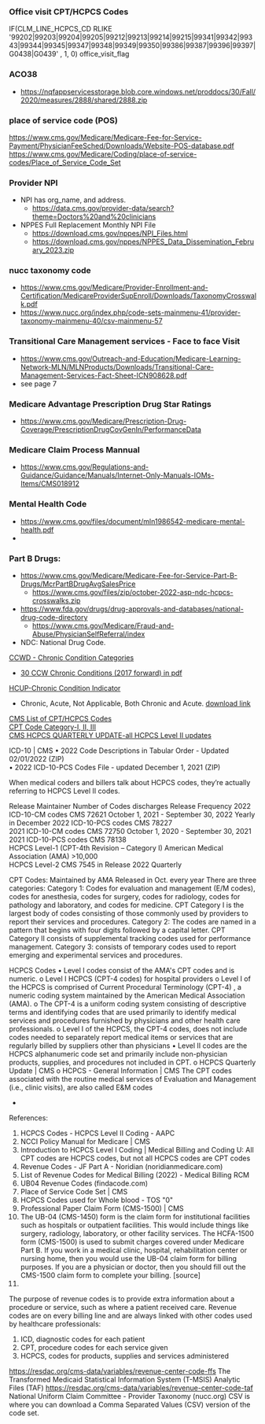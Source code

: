 ### Office visit CPT/HCPCS Codes  
  IF(CLM_LINE_HCPCS_CD 
         RLIKE '99202|99203|99204|99205|99212|99213|99214|99215|99341|99342|99343|99344|99345|99347|99348|99349|99350|99386|99387|99396|99397|G0438|G0439'
         , 1, 0) office_visit_flag

### ACO38  
- https://nqfappservicesstorage.blob.core.windows.net/proddocs/30/Fall/2020/measures/2888/shared/2888.zip
### place of service code (POS)
https://www.cms.gov/Medicare/Medicare-Fee-for-Service-Payment/PhysicianFeeSched/Downloads/Website-POS-database.pdf  
https://www.cms.gov/Medicare/Coding/place-of-service-codes/Place_of_Service_Code_Set  

### Provider NPI    
- NPI has org_name, and address.     
	- https://data.cms.gov/provider-data/search?theme=Doctors%20and%20clinicians    
- NPPES Full Replacement Monthly NPI File    
	- https://download.cms.gov/nppes/NPI_Files.html      
	- https://download.cms.gov/nppes/NPPES_Data_Dissemination_February_2023.zip      

### nucc taxonomy code 
- https://www.cms.gov/Medicare/Provider-Enrollment-and-Certification/MedicareProviderSupEnroll/Downloads/TaxonomyCrosswalk.pdf  
- https://www.nucc.org/index.php/code-sets-mainmenu-41/provider-taxonomy-mainmenu-40/csv-mainmenu-57  

###  Transitional Care Management services - Face to face Visit  
- https://www.cms.gov/Outreach-and-Education/Medicare-Learning-Network-MLN/MLNProducts/Downloads/Transitional-Care-Management-Services-Fact-Sheet-ICN908628.pdf
- see page 7 

### Medicare Advantage Prescription Drug Star Ratings
- https://www.cms.gov/Medicare/Prescription-Drug-Coverage/PrescriptionDrugCovGenIn/PerformanceData

### Medicare Claim Process Mannual    
- https://www.cms.gov/Regulations-and-Guidance/Guidance/Manuals/Internet-Only-Manuals-IOMs-Items/CMS018912

### Mental Health Code
- https://www.cms.gov/files/document/mln1986542-medicare-mental-health.pdf
- 
###  Part B Drugs:   
- https://www.cms.gov/Medicare/Medicare-Fee-for-Service-Part-B-Drugs/McrPartBDrugAvgSalesPrice  
	- https://www.cms.gov/files/zip/october-2022-asp-ndc-hcpcs-crosswalks.zip 
- https://www.fda.gov/drugs/drug-approvals-and-databases/national-drug-code-directory  
	- https://www.cms.gov/Medicare/Fraud-and-Abuse/PhysicianSelfReferral/index  
- NDC: National Drug Code. 

[CCWD - Chronic Condition Categories](https://www2.ccwdata.org/web/guest/condition-categories-chronic)    
- [30 CCW Chronic Conditions (2017 forward) in pdf](https://www2.ccwdata.org/documents/10280/19139421/chr-chronic-condition-algorithms.pdf)

[HCUP-Chronic Condition Indicator](https://www.hcup-us.ahrq.gov/toolssoftware/chronic_icd10/chronic_icd10.jsp#download)  
- Chronic, Acute, Not Applicable, Both Chronic and Acute. [download link](https://www.hcup-us.ahrq.gov/toolssoftware/chronic_icd10/CCI-ICD10CM-v2021-1.zip)  

[CMS List of CPT/HCPCS Codes](https://www.cms.gov/Medicare/Fraud-and-Abuse/PhysicianSelfReferral?msclkid=915e55c3d13011ecb39f45d53e297bbe)  
[CPT Code Category-I, II, III ](https://en.wikipedia.org/wiki/Current_Procedural_Terminology)  
[CMS HCPCS QUARTERLY UPDATE-all HCPCS Level II updates](https://www.cms.gov/medicare/coding/hcpcsreleasecodesets/hcpcs-quarterly-update)  

ICD-10 | CMS
•	2022 Code Descriptions in Tabular Order - Updated 02/01/2022 (ZIP)  
•	2022 ICD-10-PCS Codes File - updated December 1, 2021 (ZIP)

When medical coders and billers talk about HCPCS codes, they’re actually referring to HCPCS Level II codes.

Release	             Maintainer	Number of Codes	discharges				Release Frequency
2022 ICD-10-CM codes	CMS	72621		October 1, 2021 - September 30, 2022	Yearly in December
2022 ICD-10-PCS codes	CMS	78227		
2021 ICD-10-CM codes	CMS	72750		October 1, 2020 - September 30, 2021	
2021 ICD-10-PCS codes	CMS	78138		
HCPCS Level-1 (CPT-4th Revision – Category I)	American Medical Association (AMA)	>10,000		
HCPCS Level-2	CMS	7545 in Release 2022		Quarterly
				

CPT Codes:
Maintained by AMA
Released in Oct. every year
There are three categories: 
Category 1: Codes for evaluation and management (E/M codes), codes for anesthesia, codes for surgery, codes for radiology, codes for pathology and laboratory, and codes for medicine.
CPT Category I is the largest body of codes consisting of those commonly used by providers to report their services and procedures. 
Category 2: The codes are named in a pattern that begins with four digits followed by a capital letter.
CPT Category II consists of supplemental tracking codes used for performance management. 
Category 3: consists of temporary codes used to report emerging and experimental services and procedures. 

HCPCS Codes
•	Level I codes consist of the AMA's CPT codes and is numeric.
o	Level I HCPCS (CPT-4 codes) for hospital providers
o	Level I of the HCPCS is comprised of Current Procedural Terminology (CPT-4) , a numeric coding system maintained by the American Medical Association (AMA).
o	The CPT-4 is a uniform coding system consisting of descriptive terms and identifying codes that are used primarily to identify medical services and procedures furnished by physicians and other health care professionals. 
o	Level I of the HCPCS, the CPT-4 codes, does not include codes needed to separately report medical items or services that are regularly billed by suppliers other than physicians
•	Level II codes are the HCPCS alphanumeric code set and primarily include non-physician products, supplies, and procedures not included in CPT.
o	HCPCS Quarterly Update | CMS
o	HCPCS - General Information | CMS
The CPT codes associated with the routine medical services of Evaluation and Management (i.e., clinic visits), are also called E&M codes

 
-	
References:
1.	HCPCS Codes - HCPCS Level II Coding - AAPC
2.	NCCI Policy Manual for Medicare | CMS
3.	Introduction to HCPCS Level I Coding | Medical Billing and Coding U: All CPT codes are HCPCS codes, but not all HCPCS codes are CPT codes
4.	Revenue Codes - JF Part A - Noridian (noridianmedicare.com)
5.	List of Revenue Codes for Medical Billing (2022) - Medical Billing RCM
6.	UB04 Revenue Codes (findacode.com)
7.	Place of Service Code Set | CMS
8.	HCPCS Codes used for Whole blood - TOS "0"
9.	Professional Paper Claim Form (CMS-1500) | CMS
10.	The UB-04 (CMS-1450) form is the claim form for institutional facilities such as hospitals or outpatient facilities. This would include things like surgery, radiology, laboratory, or other facility services. The HCFA-1500 form (CMS-1500) is used to submit charges covered under Medicare Part B. If you work in a medical clinic, hospital, rehabilitation center or nursing home, then you would use the UB-04 claim form for billing purposes. If you are a physician or doctor, then you should fill out the CMS-1500 claim form to complete your billing. [source]
11.	

The purpose of revenue codes is to provide extra information about a procedure or service, such as where a patient received care. 
Revenue codes are on every billing line and are always linked with other codes used by healthcare professionals:
1.	ICD, diagnostic codes for each patient
2.	CPT, procedure codes for each service given
3.	HCPCS, codes for products, supplies and services administered

https://resdac.org/cms-data/variables/revenue-center-code-ffs
The Transformed Medicaid Statistical Information System (T-MSIS) Analytic Files (TAF)
https://resdac.org/cms-data/variables/revenue-center-code-taf 
National Uniform Claim Committee - Provider Taxonomy (nucc.org)
CSV is where you can download a Comma Separated Values (CSV) version of the code set. 
